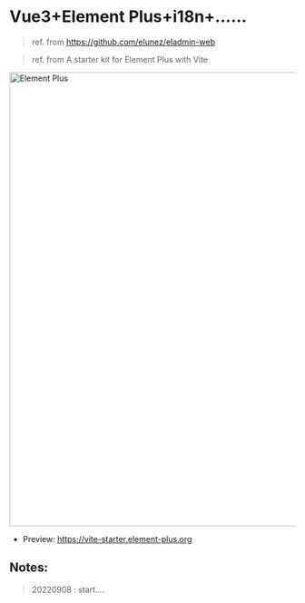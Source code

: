 # Vue3+Element Plus+i18n+......

> ref. from <https://github.com/elunez/eladmin-web>

> ref. from A starter kit for Element Plus with Vite

<img width="800" alt="Element Plus" src="https://user-images.githubusercontent.com/10731096/97282764-0726eb80-187a-11eb-9658-6dc98ccb8f8d.png">

- Preview: <https://vite-starter.element-plus.org>

## Notes:

> 20220908 : start....
